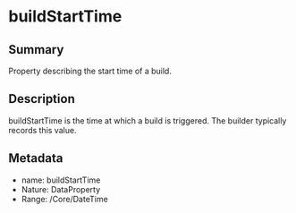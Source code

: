 <!-- Automatically generated by spec-parser v2.0.0 on 2024-01-08T22:20:56.273795+00:00 -->
<!-- SPDX-License-Identifier: Community-Spec-1.0 -->

# buildStartTime

## Summary

Property describing the start time of a build.


## Description

buildStartTime is the time at which a build is triggered. The builder typically records this value.


## Metadata

- name: buildStartTime
- Nature: DataProperty
- Range: /Core/DateTime




